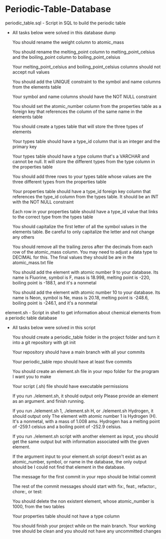 # Periodic-Table-Database


periodic_table.sql - Script in SQL to build the periodic table

* All tasks below were solved in this database dump

    You should rename the weight column to atomic_mass
    
    You should rename the melting_point column to melting_point_celsius and the boiling_point column to boiling_point_celsius
    
    Your melting_point_celsius and boiling_point_celsius columns should not accept null values
    
    You should add the UNIQUE constraint to the symbol and name columns from the elements table
    
    Your symbol and name columns should have the NOT NULL constraint
    
    You should set the atomic_number column from the properties table as a foreign key that references the column of the same name in the elements table
    
    You should create a types table that will store the three types of elements
    
    Your types table should have a type_id column that is an integer and the primary key
    
    Your types table should have a type column that's a VARCHAR and cannot be null. It will store the different types from the type column in the properties table
    
    You should add three rows to your types table whose values are the three different types from the properties table
    
    Your properties table should have a type_id foreign key column that references the type_id column from the types table. It should be an INT with the NOT NULL constraint
    
    Each row in your properties table should have a type_id value that links to the correct type from the types table
    
    You should capitalize the first letter of all the symbol values in the elements table. Be careful to only capitalize the letter and not change any others
    
    You should remove all the trailing zeros after the decimals from each row of the atomic_mass column. You may need to adjust a data type to DECIMAL for this. The final values they should be are in the atomic_mass.txt file
    
    You should add the element with atomic number 9 to your database. Its name is Fluorine, symbol is F, mass is 18.998, melting point is -220, boiling point is -188.1, and it's a nonmetal
    
    You should add the element with atomic number 10 to your database. Its name is Neon, symbol is Ne, mass is 20.18, melting point is -248.6, boiling point is -246.1, and it's a nonmetal

element.sh -  Script in shell to get information about chemical elements from a periodic table database

* All tasks below were solved in this script

    You should create a periodic_table folder in the project folder and turn it into a git repository with git init
    
    Your repository should have a main branch with all your commits
    
    Your periodic_table repo should have at least five commits
    
    You should create an element.sh file in your repo folder for the program I want you to make
    
    Your script (.sh) file should have executable permissions
    
    If you run ./element.sh, it should output only Please provide an element as an argument. and finish running.
    
    If you run ./element.sh 1, ./element.sh H, or ./element.sh Hydrogen, it should output only The element with atomic number 1 is Hydrogen (H). It's a nonmetal, with a mass of 1.008 amu. Hydrogen has a melting point of -259.1 celsius and a boiling point of -252.9 celsius.
    
    If you run ./element.sh script with another element as input, you should get the same output but with information associated with the given element.
    
    If the argument input to your element.sh script doesn't exist as an atomic_number, symbol, or name in the database, the only output should be I could not find that element in the database.
    
    The message for the first commit in your repo should be Initial commit
    
    The rest of the commit messages should start with fix:, feat:, refactor:, chore:, or test:
    
    You should delete the non existent element, whose atomic_number is 1000, from the two tables
    
    Your properties table should not have a type column
    
    You should finish your project while on the main branch. Your working tree should be clean and you should not have any uncommitted changes
